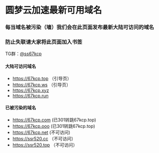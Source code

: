 # 圆梦云加速最新可用域名

### 每当域名被污染（墙）我们会在此页面发布最新大陆可访问的域名
### 防止失联请大家将此页面加入书签

TG群：[@ss67kcp](https://t.me/ss67kcp)

#### 大陆可访问域名
- https://67kcp.top （引导页）
- https://67kcp.ws  （引导页）
- https://67kcp.xyz
- https://67kcp.run

#### 已被污染的域名
- https://67kcp.com (已301转跳67kcp.top)
- https://67kcp.ooo (已301转跳67kcp.top)
- https://67kcp.net (不可访问)
- https://ssr520.cc （不可访问）
- https://ssr520.top （不可访问）
